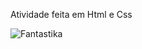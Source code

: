 Atividade feita em Html e Css

![Fantastika](https://github.com/user-attachments/assets/abb188cf-8507-4acc-966e-14023dbbdbd3)
